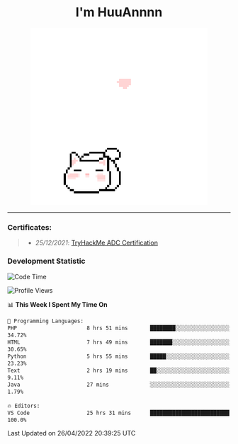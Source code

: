 <h1 align='center'>I'm HuuAnnnn</h1>
<p align="center">
 <img src="cat_intro.gif" />
</p>

___

### Certificates:
>- *25/12/2021*: [TryHackMe ADC Certification](https://tryhackme-certificates.s3-eu-west-1.amazonaws.com/THM-HKVVJOIWJA.png)


### Development Statistic

<!--START_SECTION:waka-->
![Code Time](http://img.shields.io/badge/Code%20Time-118%20hrs%2040%20mins-blue)

![Profile Views](http://img.shields.io/badge/Profile%20Views-19-blue)

📊 **This Week I Spent My Time On** 

```text
💬 Programming Languages: 
PHP                      8 hrs 51 mins       ████████░░░░░░░░░░░░░░░░░   34.72% 
HTML                     7 hrs 49 mins       ███████░░░░░░░░░░░░░░░░░░   30.65% 
Python                   5 hrs 55 mins       █████░░░░░░░░░░░░░░░░░░░░   23.23% 
Text                     2 hrs 19 mins       ██░░░░░░░░░░░░░░░░░░░░░░░   9.11% 
Java                     27 mins             ░░░░░░░░░░░░░░░░░░░░░░░░░   1.79%

🔥 Editors: 
VS Code                  25 hrs 31 mins      █████████████████████████   100.0%

```


 Last Updated on 26/04/2022 20:39:25 UTC
<!--END_SECTION:waka-->
